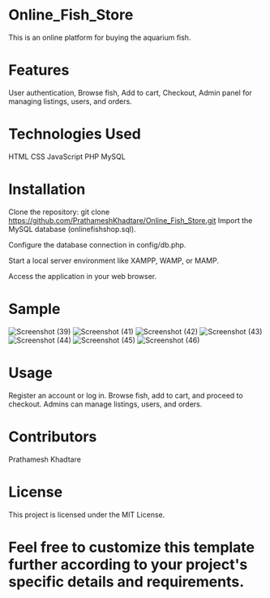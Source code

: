 # Online_Fish_Store

This is an online platform for buying the aquarium fish.

# Features

User authentication,
Browse fish,
Add to cart,
Checkout,
Admin panel for managing listings, users, and orders.

# Technologies Used

HTML
CSS
JavaScript
PHP
MySQL

# Installation

Clone the repository:
git clone https://github.com/PrathameshKhadtare/Online_Fish_Store.git
Import the MySQL database (onlinefishshop.sql).

Configure the database connection in config/db.php.

Start a local server environment like XAMPP, WAMP, or MAMP.

Access the application in your web browser.

# Sample

![Screenshot (39)](https://github.com/PrathameshKhadtare/Online_Fish_Store/assets/136837011/05cfff15-5d47-4ced-aa8d-ecb0bc0eac0e)
![Screenshot (41)](https://github.com/PrathameshKhadtare/Online_Fish_Store/assets/136837011/4a606c09-4412-4dbb-aeeb-ac8547b3952d)
![Screenshot (42)](https://github.com/PrathameshKhadtare/Online_Fish_Store/assets/136837011/feae1632-6f77-4210-ae94-53fa84704dbc)
![Screenshot (43)](https://github.com/PrathameshKhadtare/Online_Fish_Store/assets/136837011/bd76ee36-4f3f-4499-ab6e-389d0c4d695e)
![Screenshot (44)](https://github.com/PrathameshKhadtare/Online_Fish_Store/assets/136837011/3525411e-1b42-4ecf-b9ae-5ffec379fd42)
![Screenshot (45)](https://github.com/PrathameshKhadtare/Online_Fish_Store/assets/136837011/468628c3-d7e9-40d9-8b8a-0529753fc1f8)
![Screenshot (46)](https://github.com/PrathameshKhadtare/Online_Fish_Store/assets/136837011/7681339e-7bce-48cf-a67a-84f71126f2cd)

















































# Usage

Register an account or log in.
Browse fish, add to cart, and proceed to checkout.
Admins can manage listings, users, and orders.

# Contributors

Prathamesh Khadtare

# License

This project is licensed under the MIT License.


# Feel free to customize this template further according to your project's specific details and requirements.
